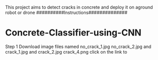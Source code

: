 This project aims to detect cracks in concrete and  deploy it on aground robot or drone
##########Instructions##############
# Concrete-Classifier-using-CNN
Step 1 Download image files named no_crack_1.jpg no_crack_2.jpg and crack_1.jpg and crack_2.jpg crack_4.png
click on the link to 

